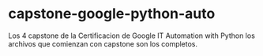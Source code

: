 # capstone-google-python-auto
Los 4 capstone de la Certificacion de Google IT Automation with Python
los archivos que comienzan con capstone son los completos.
